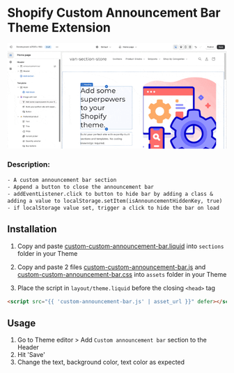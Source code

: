 # Shopify Custom Announcement Bar Theme Extension

![Screen recording](/assets/custom-announcement-bar.gif)

### Description:

    - A custom announcement bar section
    - Append a button to close the announcement bar
    - addEventListener.click to button to hide bar by adding a class & adding a value to localStorage.setItem(isAnnouncementHiddenKey, true)
    - if localStorage value set, trigger a click to hide the bar on load

## Installation

1. Copy and paste [custom-custom-announcement-bar.liquid](./sections/custom-announcement-bar.liquid/) into `sections` folder in your Theme

2. Copy and paste 2 files [custom-custom-announcement-bar.js](.announcement-bar/assets/custom-announcement-bar.js/) and [custom-custom-announcement-bar.css](.announcement-bar/assets/custom-announcement-bar.css/) into `assets` folder in your Theme

3. Place the script in `layout/theme.liquid` before the closing `<head>` tag

```html
<script src="{{ 'custom-announcement-bar.js' | asset_url }}" defer></script>
```

## Usage

1. Go to Theme editor > Add `Custom announcement bar` section to the Header
2. Hit 'Save'
3. Change the text, background color, text color as expected
